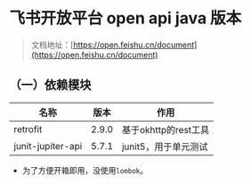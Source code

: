 # 飞书开放平台 open api java 版本

> 文档地址：[https://open.feishu.cn/document](https://open.feishu.cn/document)

## （一）依赖模块

|名称|版本|作用|
|-|-|-|
|retrofit|2.9.0|基于okhttp的rest工具|
|junit-jupiter-api|5.7.1|junit5，用于单元测试|

- 为了方便开箱即用，没使用`lombok`。
